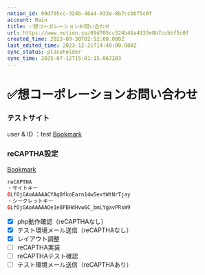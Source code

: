 ```yaml
---
notion_id: 09d705cc-324b-46a4-933e-8b7ccbbf5c0f
account: Main
title: ✅想コーポレーションお問い合わせ
url: https://www.notion.so/09d705cc324b46a4933e8b7ccbbf5c0f
created_time: 2023-09-30T02:52:00.000Z
last_edited_time: 2023-12-21T14:40:00.000Z
sync_status: placeholder
sync_time: 2025-07-12T15:01:15.067203
---
```

# ✅想コーポレーションお問い合わせ

### テストサイト
user & ID ：test
[Bookmark](https://soh-corporation.gussan-website-wp.blog/html/contact/)
### reCAPTHA設定
[Bookmark](https://ajicolor.hatenablog.jp/entry/2017/11/22/171308)
```php
reCAPTHA
・サイトキー
6LfOjGAoAAAAACYAq8fkoEarn14w5extWtNrTjay
・シークレットキー
6LfOjGAoAAAAAOe1e8PBHdHvw6C_bmLYgavPRsW9
```
- [x] php動作確認（reCAPTHAなし）
- [x] テスト環境メール送信（reCAPTHAなし）
- [x] レイアウト調整
- [ ] reCAPTHA実装
- [ ] reCAPTHAテスト確認
- [ ] テスト環境メール送信（reCAPTHAあり）